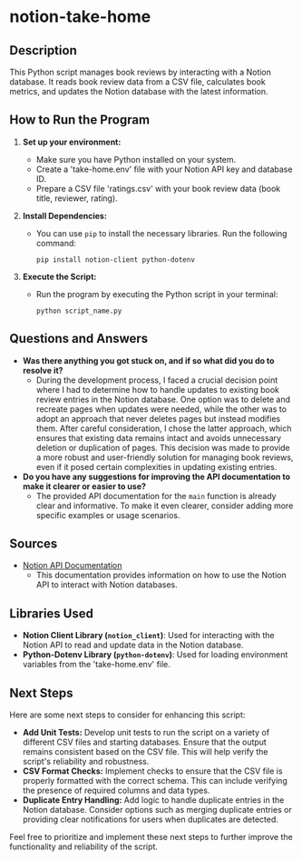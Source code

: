 # notion-take-home

## Description

This Python script manages book reviews by interacting with a Notion database. It reads book review data from a CSV file, calculates book metrics, and updates the Notion database with the latest information.

## How to Run the Program

1. **Set up your environment:**
   - Make sure you have Python installed on your system.
   - Create a 'take-home.env' file with your Notion API key and database ID.
   - Prepare a CSV file 'ratings.csv' with your book review data (book title, reviewer, rating).

2. **Install Dependencies:**
   - You can use `pip` to install the necessary libraries. Run the following command:
     ```
     pip install notion-client python-dotenv
     ```

3. **Execute the Script:**
   - Run the program by executing the Python script in your terminal:
     ```
     python script_name.py
     ```

## Questions and Answers

- **Was there anything you got stuck on, and if so what did you do to resolve it?**
  - During the development process, I faced a crucial decision point where I had to determine how to handle updates to existing book review entries in the Notion database. One option was to delete and recreate pages when updates were needed, while the other was to adopt an approach that never deletes pages but instead modifies them. After careful consideration, I chose the latter approach, which ensures that existing data remains intact and avoids unnecessary deletion or duplication of pages. This decision was made to provide a more robust and user-friendly solution for managing book reviews, even if it posed certain complexities in updating existing entries.
- **Do you have any suggestions for improving the API documentation to make it clearer or easier to use?**
  - The provided API documentation for the `main` function is already clear and informative. To make it even clearer, consider adding more specific examples or usage scenarios.

## Sources

- [Notion API Documentation](https://developers.notion.com/docs/getting-started)
  - This documentation provides information on how to use the Notion API to interact with Notion databases.

## Libraries Used

- **Notion Client Library (`notion_client`)**: Used for interacting with the Notion API to read and update data in the Notion database.
- **Python-Dotenv Library (`python-dotenv`)**: Used for loading environment variables from the 'take-home.env' file.

## Next Steps

Here are some next steps to consider for enhancing this script:

- **Add Unit Tests:** Develop unit tests to run the script on a variety of different CSV files and starting databases. Ensure that the output remains consistent based on the CSV file. This will help verify the script's reliability and robustness.
- **CSV Format Checks:** Implement checks to ensure that the CSV file is properly formatted with the correct schema. This can include verifying the presence of required columns and data types.
- **Duplicate Entry Handling:** Add logic to handle duplicate entries in the Notion database. Consider options such as merging duplicate entries or providing clear notifications for users when duplicates are detected.

Feel free to prioritize and implement these next steps to further improve the functionality and reliability of the script.
